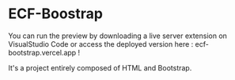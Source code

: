 # ECF-Boostrap

You can run the preview by downloading a live server extension on VisualStudio Code or access the deployed version here : ecf-bootstrap.vercel.app !

It's a project entirely composed of HTML and Bootstrap.
